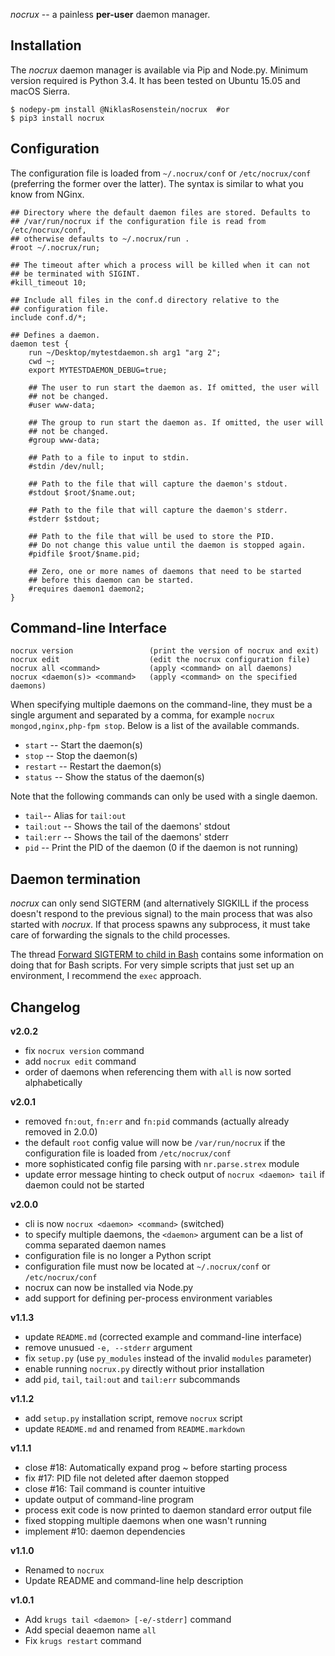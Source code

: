 
*nocrux* -- a painless **per-user** daemon manager.

## Installation

The *nocrux* daemon manager is available via Pip and Node.py. Minimum version
required is Python 3.4. It has been tested on Ubuntu 15.05 and macOS Sierra.

    $ nodepy-pm install @NiklasRosenstein/nocrux  #or
    $ pip3 install nocrux

## Configuration

The configuration file is loaded from `~/.nocrux/conf` or `/etc/nocrux/conf`
(preferring the former over the latter). The syntax is similar to what you
know from NGinx.

    ## Directory where the default daemon files are stored. Defaults to
    ## /var/run/nocrux if the configuration file is read from /etc/nocrux/conf,
    ## otherwise defaults to ~/.nocrux/run .
    #root ~/.nocrux/run;
    
    ## The timeout after which a process will be killed when it can not
    ## be terminated with SIGINT.
    #kill_timeout 10;

    ## Include all files in the conf.d directory relative to the
    ## configuration file.
    include conf.d/*;

    ## Defines a daemon.
    daemon test {
        run ~/Desktop/mytestdaemon.sh arg1 "arg 2";
        cwd ~;
        export MYTESTDAEMON_DEBUG=true;

        ## The user to run start the daemon as. If omitted, the user will
        ## not be changed.
        #user www-data;

        ## The group to run start the daemon as. If omitted, the user will
        ## not be changed.
        #group www-data;

        ## Path to a file to input to stdin.
        #stdin /dev/null;

        ## Path to the file that will capture the daemon's stdout.
        #stdout $root/$name.out;

        ## Path to the file that will capture the daemon's stderr.
        #stderr $stdout;

        ## Path to the file that will be used to store the PID.
        ## Do not change this value until the daemon is stopped again.
        #pidfile $root/$name.pid;

        ## Zero, one or more names of daemons that need to be started
        ## before this daemon can be started.
        #requires daemon1 daemon2;
    }

## Command-line Interface

    nocrux version                 (print the version of nocrux and exit)
    nocrux edit                    (edit the nocrux configuration file)
    nocrux all <command>           (apply <command> on all daemons)
    nocrux <daemon(s)> <command>   (apply <command> on the specified daemons)

When specifying multiple daemons on the command-line, they must be a single
argument and separated by a comma, for example `nocrux mongod,nginx,php-fpm stop`.
Below is a list of the available commands.

- `start` -- Start the daemon(s)
- `stop` -- Stop the daemon(s)
- `restart` -- Restart the daemon(s)
- `status` -- Show the status of the daemon(s)

Note that the following commands can only be used with a single daemon.

- `tail`-- Alias for `tail:out`
- `tail:out` -- Shows the tail of the daemons' stdout
- `tail:err` -- Shows the tail of the daemons' stderr
- `pid` -- Print the PID of the daemon (0 if the daemon is not running)

## Daemon termination

*nocrux* can only send SIGTERM (and alternatively SIGKILL if the process
doesn't respond to the previous signal) to the main process that was also
started with *nocrux*. If that process spawns any subprocess, it must take
care of forwarding the signals to the child processes.

The thread [Forward SIGTERM to child in Bash](http://unix.stackexchange.com/q/146756/73728)
contains some information on doing that for Bash scripts. For very simple
scripts that just set up an environment, I recommend the `exec` approach.

## Changelog

__v2.0.2__

- fix `nocrux version` command
- add `nocrux edit` command
- order of daemons when referencing them with `all` is now sorted alphabetically

__v2.0.1__

* removed `fn:out`, `fn:err` and `fn:pid` commands (actually already removed in 2.0.0)
* the default `root` config value will now be `/var/run/nocrux` if the
  configuration file is loaded from `/etc/nocrux/conf`
* more sophisticated config file parsing with `nr.parse.strex` module
* update error message hinting to check output of `nocrux <daemon> tail` if
  daemon could not be started

__v2.0.0__

* cli is now `nocrux <daemon> <command>` (switched)
* to specify multiple daemons, the `<daemon>` argument can be a list of
  comma separated daemon names
* configuration file is no longer a Python script
* configuration file must now be located at `~/.nocrux/conf` or
  `/etc/nocrux/conf`
* nocrux can now be installed via Node.py
* add support for defining per-process environment variables

__v1.1.3__

* update `README.md` (corrected example and command-line interface)
* remove unusued `-e, --stderr` argument
* fix `setup.py` (use `py_modules` instead of the invalid `modules` parameter)
* enable running `nocrux.py` directly without prior installation
* add `pid`, `tail`, `tail:out` and `tail:err` subcommands

__v1.1.2__

* add `setup.py` installation script, remove `nocrux` script
* update `README.md` and renamed from `README.markdown`

__v1.1.1__

* close #18: Automatically expand prog ~ before starting process
* fix #17: PID file not deleted after daemon stopped
* close #16: Tail command is counter intuitive
* update output of command-line program
* process exit code is now printed to daemon standard error output file
* fixed stopping multiple daemons when one wasn't running
* implement #10: daemon dependencies

__v1.1.0__

* Renamed to `nocrux`
* Update README and command-line help description

__v1.0.1__

* Add `krugs tail <daemon> [-e/-stderr]` command
* Add special deaemon name `all`
* Fix `krugs restart` command
